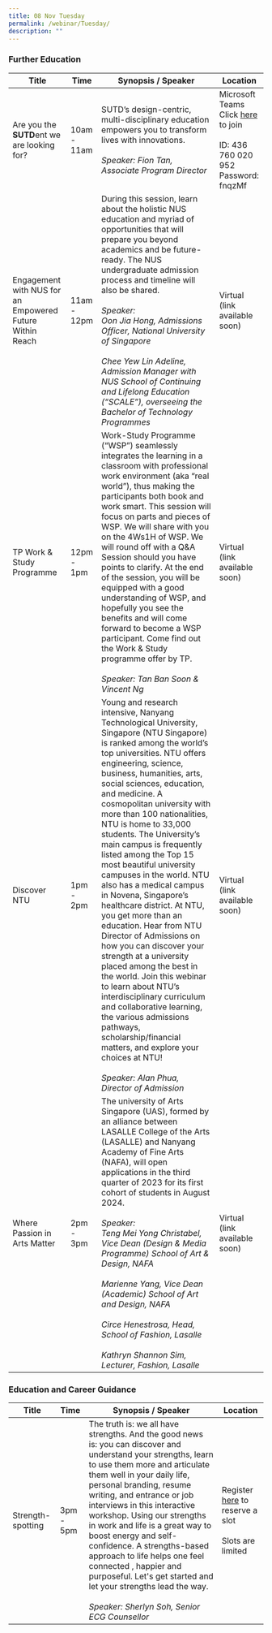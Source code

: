 ```yaml
---
title: 08 Nov Tuesday
permalink: /webinar/Tuesday/
description: ""
---
```

### Further Education

| **Title** | **Time** | **Synopsis / Speaker** | **Location**  |
| - | - | - | - |
| Are you the **SUTD**ent we are looking for?  | 10am - 11am |SUTD’s design-centric, multi-disciplinary education empowers you to transform lives with innovations. <br/><br/> *Speaker: Fion Tan, Associate Program Director* |  Microsoft Teams <br/> Click [here](https://teams.microsoft.com/l/meetup-join/19%3ameeting_NWIzYzQ0ODgtMTNjNS00ZmYxLThhYjEtZGQ4N2ZmZDZkZGRk%40thread.v2/0?context=%7b%22Tid%22%3a%2225a99bf0-8e72-472a-ae50-adfbdf0df6f1%22%2c%22Oid%22%3a%22c083ea69-58c5-4cf2-9ce1-de712a1a8226%22%7d) to join <br/> <br/> ID: 436 760 020 952 <br/> Password: fnqzMf |
| Engagement with NUS for an Empowered Future Within Reach  | 11am - 12pm | During this session, learn about the holistic NUS education and myriad of opportunities that will prepare you beyond academics and be future-ready. The NUS undergraduate admission process and timeline will also be shared. <br/><br/> *Speaker: <br/> Oon Jia Hong, Admissions Officer, National University of Singapore*<br/><br/>*Chee Yew Lin Adeline, Admission Manager with NUS School of Continuing and Lifelong Education (“SCALE”), overseeing the Bachelor of Technology Programmes* | Virtual (link available soon)  |
| TP Work & Study Programme  | 12pm - 1pm | Work-Study Programme (“WSP”) seamlessly integrates the learning in a classroom with professional work environment (aka “real world”), thus making the participants both book and work smart. This session will focus on parts and pieces of WSP. We will share with you on the 4Ws1H of WSP. We will round off with a Q&A Session should you have points to clarify. At the end of the session, you will be equipped with a good understanding of WSP, and hopefully you see the benefits and will come forward to become a WSP participant. Come find out the Work & Study programme offer by TP. <br/><br/> *Speaker: Tan Ban Soon & Vincent Ng* | Virtual (link available soon)  | 
| Discover NTU  | 1pm - 2pm | Young and research intensive, Nanyang Technological University, Singapore (NTU Singapore) is ranked among the world’s top universities. NTU offers engineering, science, business, humanities, arts, social sciences, education, and medicine. A cosmopolitan university with more than 100 nationalities, NTU is home to 33,000 students. The University’s main campus is frequently listed among the Top 15 most beautiful university campuses in the world. NTU also has a medical campus in Novena, Singapore’s healthcare district. At NTU, you get more than an education. Hear from NTU Director of Admissions on how you can discover your strength at a university placed among the best in the world. Join this webinar to learn about NTU’s interdisciplinary curriculum and collaborative learning, the various admissions pathways, scholarship/financial matters, and explore your choices at NTU! <br/><br/> *Speaker: Alan Phua, Director of Admission* | Virtual (link available soon)  | 
| Where Passion in Arts Matter  | 2pm - 3pm | The university of Arts Singapore (UAS), formed by an alliance between LASALLE College of the Arts (LASALLE) and Nanyang Academy of Fine Arts (NAFA), will open applications in the third quarter of 2023 for its first cohort of students in August 2024. <br/><br/> *Speaker: <br/> Teng Mei Yong Christabel, Vice Dean (Design & Media Programme) School of Art & Design, NAFA <br/><br/> Marienne Yang, Vice Dean (Academic) School of Art and Design, NAFA <br/><br/> Circe Henestrosa, Head, School of Fashion, Lasalle <br/><br/> Kathryn Shannon Sim, Lecturer, Fashion, Lasalle* | Virtual (link available soon) |  

### Education and Career Guidance

| **Title** | **Time** | **Synopsis / Speaker** | **Location**  |
| - | - | - | - |
| Strength-spotting  | 3pm - 5pm | The truth is: we all have strengths. And the good news is: you can discover and understand your strengths, learn to use them more and articulate them well in your daily life, personal branding, resume writing, and entrance or job interviews in this interactive workshop. Using our strengths in work and life is a great way to boost energy and self-confidence. A strengths-based approach to life helps one feel connected , happier and purposeful. Let's get started and let your strengths lead the way. <br/><br/> *Speaker: Sherlyn Soh, Senior ECG Counsellor* | Register [here](https://form.gov.sg/6347bc98491d010012a84e8e) to reserve a slot <br/> <br/> Slots are limited|